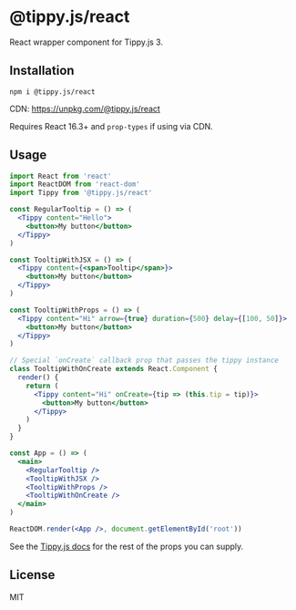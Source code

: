 # @tippy.js/react

React wrapper component for Tippy.js 3.

## Installation

```
npm i @tippy.js/react
```

CDN: https://unpkg.com/@tippy.js/react

Requires React 16.3+ and `prop-types` if using via CDN.

## Usage

```jsx
import React from 'react'
import ReactDOM from 'react-dom'
import Tippy from '@tippy.js/react'

const RegularTooltip = () => (
  <Tippy content="Hello">
    <button>My button</button>
  </Tippy>
)

const TooltipWithJSX = () => (
  <Tippy content={<span>Tooltip</span>}>
    <button>My button</button>
  </Tippy>
)

const TooltipWithProps = () => (
  <Tippy content="Hi" arrow={true} duration={500} delay={[100, 50]}>
    <button>My button</button>
  </Tippy>
)

// Special `onCreate` callback prop that passes the tippy instance
class TooltipWithOnCreate extends React.Component {
  render() {
    return (
      <Tippy content="Hi" onCreate={tip => (this.tip = tip)}>
        <button>My button</button>
      </Tippy>
    )
  }
}

const App = () => (
  <main>
    <RegularTooltip />
    <TooltipWithJSX />
    <TooltipWithProps />
    <TooltipWithOnCreate />
  </main>
)

ReactDOM.render(<App />, document.getElementById('root'))
```

See the [Tippy.js docs](https://atomiks.github.io/tippyjs/) for the rest of the props
you can supply.

## License

MIT
